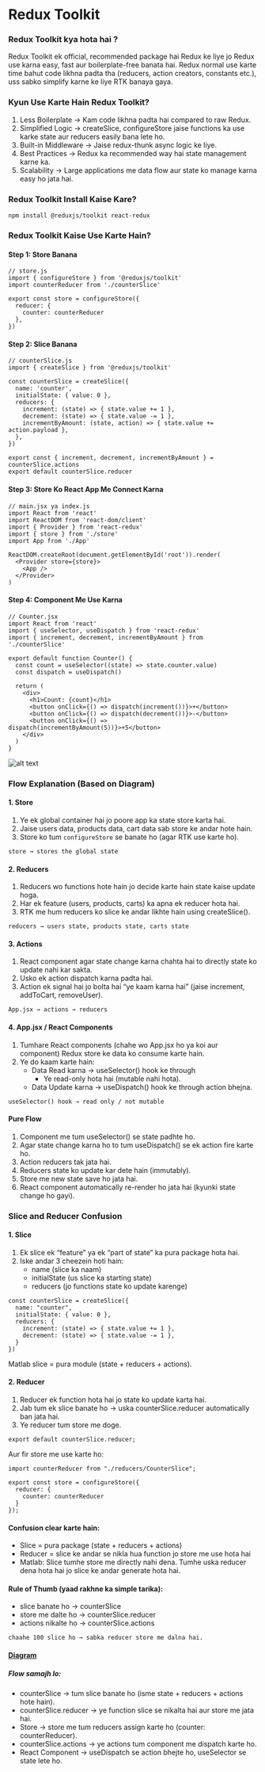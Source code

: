 # Redux Toolkit

### Redux Toolkit kya hota hai ?

Redux Toolkit ek official, recommended package hai Redux ke liye jo Redux use karna easy, fast aur boilerplate-free banata hai.
Redux normal use karte time bahut code likhna padta tha (reducers, action creators, constants etc.), uss sabko simplify karne ke liye RTK banaya gaya.

### Kyun Use Karte Hain Redux Toolkit?

1. Less Boilerplate → Kam code likhna padta hai compared to raw Redux.
2. Simplified Logic → createSlice, configureStore jaise functions ka use karke state aur reducers easily bana lete ho.
3. Built-in Middleware → Jaise redux-thunk async logic ke liye.
4. Best Practices → Redux ka recommended way hai state management karne ka.
5. Scalability → Large applications me data flow aur state ko manage karna easy ho jata hai.

### Redux Toolkit Install Kaise Kare?

```
npm install @reduxjs/toolkit react-redux
```

### Redux Toolkit Kaise Use Karte Hain?

#### Step 1: Store Banana

```
// store.js
import { configureStore } from '@reduxjs/toolkit'
import counterReducer from './counterSlice'

export const store = configureStore({
  reducer: {
    counter: counterReducer
  },
})
```

#### Step 2: Slice Banana

```
// counterSlice.js
import { createSlice } from '@reduxjs/toolkit'

const counterSlice = createSlice({
  name: 'counter',
  initialState: { value: 0 },
  reducers: {
    increment: (state) => { state.value += 1 },
    decrement: (state) => { state.value -= 1 },
    incrementByAmount: (state, action) => { state.value += action.payload },
  },
})

export const { increment, decrement, incrementByAmount } = counterSlice.actions
export default counterSlice.reducer
```

#### Step 3: Store Ko React App Me Connect Karna

```
// main.jsx ya index.js
import React from 'react'
import ReactDOM from 'react-dom/client'
import { Provider } from 'react-redux'
import { store } from './store'
import App from './App'

ReactDOM.createRoot(document.getElementById('root')).render(
  <Provider store={store}>
    <App />
  </Provider>
)
```

#### Step 4: Component Me Use Karna

```
// Counter.jsx
import React from 'react'
import { useSelector, useDispatch } from 'react-redux'
import { increment, decrement, incrementByAmount } from './counterSlice'

export default function Counter() {
  const count = useSelector((state) => state.counter.value)
  const dispatch = useDispatch()

  return (
    <div>
      <h1>Count: {count}</h1>
      <button onClick={() => dispatch(increment())}>+</button>
      <button onClick={() => dispatch(decrement())}>-</button>
      <button onClick={() => dispatch(incrementByAmount(5))}>+5</button>
    </div>
  )
}
```

![alt text](<./public/images/Screenshot%20(60).png>)

### Flow Explanation (Based on Diagram)

#### 1. Store

1. Ye ek global container hai jo poore app ka state store karta hai.
2. Jaise users data, products data, cart data sab store ke andar hote hain.
3. Store ko tum `configureStore` se banate ho (agar RTK use karte ho).

```
store → stores the global state
```

#### 2. Reducers

1. Reducers wo functions hote hain jo decide karte hain state kaise update hoga.
2. Har ek feature (users, products, carts) ka apna ek reducer hota hai.
3. RTK me hum reducers ko slice ke andar likhte hain using createSlice().

```
reducers → users state, products state, carts state
```

#### 3. Actions

1. React component agar state change karna chahta hai to directly state ko update nahi kar sakta.
2. Usko ek action dispatch karna padta hai.
3. Action ek signal hai jo bolta hai “ye kaam karna hai” (jaise increment, addToCart, removeUser).

```
App.jsx → actions → reducers
```

#### 4. App.jsx / React Components

1. Tumhare React components (chahe wo App.jsx ho ya koi aur component) Redux store ke data ko consume karte hain.
2. Ye do kaam karte hain:
   - Data Read karna → useSelector() hook ke through
     - Ye read-only hota hai (mutable nahi hota).
   - Data Update karna → useDispatch() hook ke through action bhejna.

```
useSelector() hook → read only / not mutable
```

#### Pure Flow

1. Component me tum useSelector() se state padhte ho.
2. Agar state change karna ho to tum useDispatch() se ek action fire karte ho.
3. Action reducers tak jata hai.
4. Reducers state ko update kar dete hain (immutably).
5. Store me new state save ho jata hai.
6. React component automatically re-render ho jata hai (kyunki state change ho gayi).

### Slice and Reducer Confusion

#### 1. Slice

1. Ek slice ek “feature” ya ek “part of state” ka pura package hota hai.
2. Iske andar 3 cheezein hoti hain:
   - name (slice ka naam)
   - initialState (us slice ka starting state)
   - reducers (jo functions state ko update karenge)

```
const counterSlice = createSlice({
  name: "counter",
  initialState: { value: 0 },
  reducers: {
    increment: (state) => { state.value += 1 },
    decrement: (state) => { state.value -= 1 },
  }
})
```

Matlab slice = pura module (state + reducers + actions).

#### 2. Reducer

1. Reducer ek function hota hai jo state ko update karta hai.
2. Jab tum ek slice banate ho → uska counterSlice.reducer automatically ban jata hai.
3. Ye reducer tum store me doge.

```
export default counterSlice.reducer;
```

Aur fir store me use karte ho:

```
import counterReducer from "./reducers/CounterSlice";

export const store = configureStore({
  reducer: {
    counter: counterReducer
  }
});
```

#### Confusion clear karte hain:

- Slice = pura package (state + reducers + actions)
- Reducer = slice ke andar se nikla hua function jo store me use hota hai
- Matlab:
  Slice tumhe store me directly nahi dena.
  Tumhe uska reducer dena hota hai jo slice ke andar generate hota hai.

#### Rule of Thumb (yaad rakhne ka simple tarika):

- slice banate ho → counterSlice
- store me dalte ho → counterSlice.reducer
- actions nikalte ho → counterSlice.actions

`chaahe 100 slice ho → sabka reducer store me dalna hai.`

#### [Diagram]("./public/images/Diagram")

##### Flow samajh lo:

- counterSlice → tum slice banate ho (isme state + reducers + actions hote hain).
- counterSlice.reducer → ye function slice se nikalta hai aur store me jata hai.
- Store → store me tum reducers assign karte ho (counter: counterReducer).
- counterSlice.actions → ye actions tum component me dispatch karte ho.
- React Component → useDispatch se action bhejte ho, useSelector se state lete ho.
